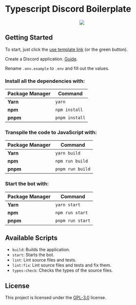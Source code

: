 # Typescript Discord Boilerplate
<div align="center">
    <p>
        <a href="https://github.com/whoisniskii/typescript-discord-boilerplate/actions"><img src="https://github.com/whoisniskii/typescript-discord-boilerplate/actions/workflows/ci.yml/badge.svg"></a>
    </p>
</div>

## Getting Started
To start, just click the [use template link](https://github.com/whoisniskii/typescript-discord-boilerplate/generate) (or the green button).

Create a Discord application. [Guide](https://discordjs.guide/preparations/setting-up-a-bot-application.html#creating-your-bot).

Rename `.env.example` to `.env` and fill out the values.

### Install all the dependencies with:

| Package Manager     |  Command             |
| ------------------- | -------------------- |
| **Yarn**            | `yarn`               |
| **npm**             | `npm install`        |
| **pnpm**            | `pnpm install`       |

### Transpile the code to JavaScript with:

| Package Manager     |  Command               |
| ------------------- | ---------------------- |
| **Yarn**            | `yarn build`           |
| **npm**             | `npm run build`        |
| **pnpm**            | `pnpm run build`       |

### Start the bot with:
| Package Manager     | Command          |
| ------------------- |------------------|
| **Yarn**            | `yarn start`     |
| **npm**             | `npm run start`  |
| **pnpm**            | `pnpm run start` |

## Available Scripts
+ `build`: Builds the application.
+ `start`: Starts the bot.
+ `lint`: Lint source files and tests.
+ `lint:fix`: Lint source files and tests and fix them.
+ `types:check`: Checks the types of the source files.

## License
This project is licensed under the [GPL-3.0](LICENSE) license.
